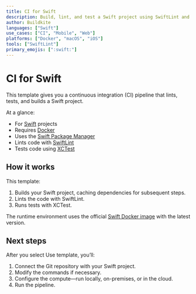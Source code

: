 ```yaml
---
title: CI for Swift
description: Build, lint, and test a Swift project using SwiftLint and XCTest.
author: Buildkite
languages: ["Swift"]
use_cases: ["CI", "Mobile", "Web"]
platforms: ["Docker", "macOS", "iOS"]
tools: ["SwiftLint"]
primary_emojis: [":swift:"]
---
```


# CI for Swift

This template gives you a continuous integration (CI) pipeline that lints, tests, and builds a Swift project.

At a glance:

- For [Swift](https://www.swift.org/) projects
- Requires [Docker](https://docs.docker.com/get-docker/)
- Uses the [Swift Package Manager](https://swift.org/package-manager/)
- Lints code with [SwiftLint](https://github.com/realm/SwiftLint)
- Tests code using [XCTest](https://developer.apple.com/documentation/xctest)

## How it works

This template:

1. Builds your Swift project, caching dependencies for subsequent steps.
2. Lints the code with SwiftLint.
3. Runs tests with XCTest.

The runtime environment uses the official [Swift Docker image](https://hub.docker.com/_/swift) with the latest version.

## Next steps

After you select Use template, you’ll:

1. Connect the Git repository with your Swift project.
2. Modify the commands if necessary.
3. Configure the compute—run locally, on-premises, or in the cloud.
4. Run the pipeline.
